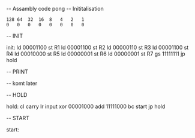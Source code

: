 -- Assambly code pong
-- Inititalisation


    128 64  32  16  8   4   2   1
    0   0   0   0   0   0   0   0


-- INIT

init:   ld  00001100
        st  R1
        ld  00001100
        st  R2
        ld  00000110
        st  R3
        ld  00001100
        st  R4
        ld  00010000
        st  R5
        ld  00000001
        st  R6
        ld  00000001
        st  R7
        gs  11111111
        jp  hold

-- PRINT

-- komt later

-- HOLD

hold:   cl  carry
        lr  input
        xor 00001000
        add 11111000
        bc  start
        jp  hold


-- START

start:  
        
            
        
        




